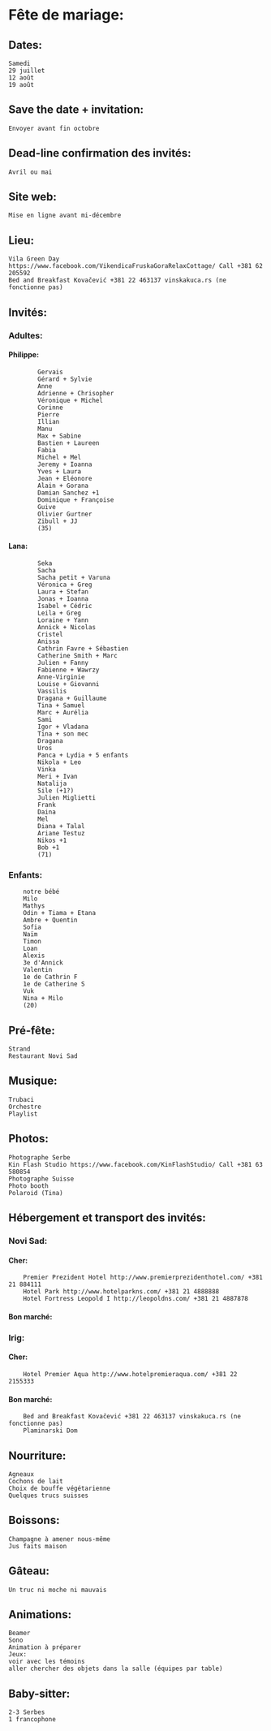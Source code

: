 # Fête de mariage:

## Dates:
	Samedi
	29 juillet
	12 août
	19 août
	
## Save the date + invitation:
	Envoyer avant fin octobre
	
## Dead-line confirmation des invités:
	Avril ou mai
	
## Site web:
	Mise en ligne avant mi-décembre
	

## Lieu:
	Vila Green Day https://www.facebook.com/VikendicaFruskaGoraRelaxCottage/ Call +381 62 205592
	Bed and Breakfast Kovačević +381 22 463137 vinskakuca.rs (ne fonctionne pas)


## Invités:
###	Adultes:
####		Philippe:
			Gervais
			Gérard + Sylvie
			Anne
			Adrienne + Chrisopher
			Véronique + Michel
			Corinne
			Pierre
			Illian
			Manu
			Max + Sabine
			Bastien + Laureen
			Fabia
			Michel + Mel
			Jeremy + Ioanna
			Yves + Laura
			Jean + Eléonore
			Alain + Gorana
			Damian Sanchez +1
			Dominique + Françoise
			Guive
			Olivier Gurtner
			Zibull + JJ
			(35)
			
####		Lana:
			Seka
			Sacha
			Sacha petit + Varuna
			Véronica + Greg
			Laura + Stefan
			Jonas + Ioanna
			Isabel + Cédric
			Leila + Greg
			Loraine + Yann
			Annick + Nicolas
			Cristel
			Anissa
			Cathrin Favre + Sébastien
			Catherine Smith + Marc
			Julien + Fanny
			Fabienne + Wawrzy
			Anne-Virginie
			Louise + Giovanni
			Vassilis
			Dragana + Guillaume
			Tina + Samuel
			Marc + Aurélia
			Sami
			Igor + Vladana
			Tina + son mec
			Dragana
			Uros
			Panca + Lydia + 5 enfants
			Nikola + Leo
			Vinka
			Meri + Ivan
			Natalija
			Sile (+1?)
			Julien Miglietti
			Frank
			Daina
			Mel
			Diana + Talal
			Ariane Testuz
			Nikos +1
			Bob +1
			(71)
			
			
	
###	Enfants:
		notre bébé
		Milo
		Mathys
		Odin + Tiama + Etana
		Ambre + Quentin
		Sofia
		Naïm
		Timon
		Loan
		Alexis
		3e d'Annick
		Valentin
		1e de Cathrin F
		1e de Catherine S
		Vuk
		Nina + Milo
		(20)

## Pré-fête:
	Strand
	Restaurant Novi Sad

## Musique:
	Trubaci
	Orchestre
	Playlist

## Photos:
	Photographe Serbe
	Kin Flash Studio https://www.facebook.com/KinFlashStudio/ Call +381 63 580854
	Photographe Suisse
	Photo booth
	Polaroid (Tina)


## Hébergement et transport des invités:

###	Novi Sad:
####		Cher:
		Premier Prezident Hotel http://www.premierprezidenthotel.com/ +381 21 884111
		Hotel Park http://www.hotelparkns.com/ +381 21 4888888
		Hotel Fortress Leopold I http://leopoldns.com/ +381 21 4887878
####		Bon marché:
			
			
###	Irig:
####		Cher:
		Hotel Premier Aqua http://www.hotelpremieraqua.com/ +381 22 2155333
####		Bon marché:
		Bed and Breakfast Kovačević +381 22 463137 vinskakuca.rs (ne fonctionne pas)
		Plaminarski Dom
			
			
## Nourriture:
	Agneaux
	Cochons de lait
	Choix de bouffe végétarienne
	Quelques trucs suisses
	
	
## Boissons:
	Champagne à amener nous-même
	Jus faits maison
	

## Gâteau:
	Un truc ni moche ni mauvais

## Animations:
	Beamer
	Sono	
	Animation à préparer
	Jeux:
	voir avec les témoins
	aller chercher des objets dans la salle (équipes par table)

## Baby-sitter:
	2-3 Serbes
	1 francophone





